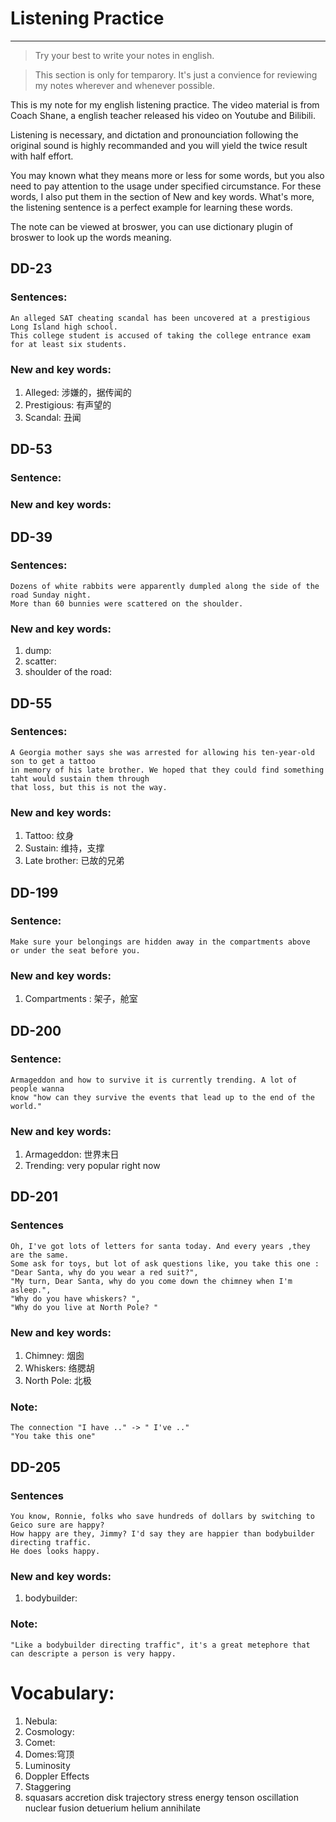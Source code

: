 # Listening Practice
---
> Try your best to write your notes in english.

> This section is only for temparory. It's just a convience for reviewing my notes wherever and whenever possible.

This is my note for my english listening practice. The video material is from Coach Shane, a english teacher
released his video on Youtube and Bilibili.

Listening is necessary, and dictation and pronounciation following the original sound is highly recommanded and you will yield the twice result with half effort.

You may known what they means more or less for some words, but you also need to pay attention to 
the usage under specified circumstance. For these words, I also put them in the section of 
New and key words. What's more, the listening sentence is a perfect example for learning these words.

The note can be viewed at broswer, you can use dictionary plugin of broswer to look up the words meaning.


## DD-23
### Sentences:
    An alleged SAT cheating scandal has been uncovered at a prestigious Long Island high school.
    This college student is accused of taking the college entrance exam for at least six students.

### New and key words:
1. Alleged: 涉嫌的，据传闻的
2. Prestigious: 有声望的
3. Scandal: 丑闻

## DD-53
### Sentence:

### New and key words:


## DD-39
### Sentences:
    Dozens of white rabbits were apparently dumpled along the side of the road Sunday night.
    More than 60 bunnies were scattered on the shoulder. 

### New and key words:
1. dump:
2. scatter:
3. shoulder of the road: 

## DD-55
### Sentences:
    A Georgia mother says she was arrested for allowing his ten-year-old son to get a tattoo
    in memory of his late brother. We hoped that they could find something taht would sustain them through
    that loss, but this is not the way.

### New and key words:
1. Tattoo: 纹身
2. Sustain: 维持，支撑
3. Late brother: 已故的兄弟

## DD-199
### Sentence:
    Make sure your belongings are hidden away in the compartments above 
    or under the seat before you.

### New and key words:
1. Compartments : 架子，舱室


## DD-200
### Sentence:
    Armageddon and how to survive it is currently trending. A lot of people wanna 
    know "how can they survive the events that lead up to the end of the world."


### New and key words:
1. Armageddon: 世界末日
2. Trending: very popular right now

## DD-201
### Sentences
    Oh, I've got lots of letters for santa today. And every years ,they are the same. 
    Some ask for toys, but lot of ask questions like, you take this one :
    "Dear Santa, why do you wear a red suit?",
    "My turn, Dear Santa, why do you come down the chimney when I'm asleep.",
    "Why do you have whiskers? ",
    "Why do you live at North Pole? "


### New and key words:
1. Chimney: 烟囱
2. Whiskers: 络腮胡
3. North Pole: 北极

### Note:
    The connection "I have .." -> " I've .."
    "You take this one"


## DD-205
### Sentences
    You know, Ronnie, folks who save hundreds of dollars by switching to Geico sure are happy?
    How happy are they, Jimmy? I'd say they are happier than bodybuilder directing traffic.
    He does looks happy.

### New and key words:
1. bodybuilder:

### Note:
    "Like a bodybuilder directing traffic", it's a great metephore that can descripte a person is very happy.


# Vocabulary:
1. Nebula:
2. Cosmology:
3. Comet:
4. Domes:穹顶
5. Luminosity
6. Doppler Effects
7. Staggering
8. squasars
accretion disk
trajectory
stress energy tenson
oscillation
nuclear fusion
detuerium
helium
annihilate
